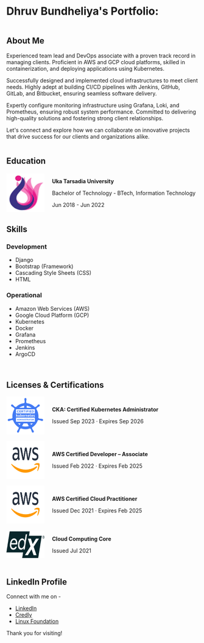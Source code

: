 # Dhruv Bundheliya's Portfolio:

<div style="display: flex; align-items: center;">
  
  <div>
    <h2>About Me</h2>
    <p>Experienced team lead and DevOps associate with a proven track record in managing clients. Proficient in AWS and GCP cloud platforms, skilled in containerization, and deploying applications using Kubernetes.</p>
    <p>Successfully designed and implemented cloud infrastructures to meet client needs. Highly adept at building CI/CD pipelines with Jenkins, GitHub, GitLab, and Bitbucket, ensuring seamless software delivery.</p>
    <p>Expertly configure monitoring infrastructure using Grafana, Loki, and Prometheus, ensuring robust system performance. Committed to delivering high-quality solutions and fostering strong client relationships.</p>
    <p>Let's connect and explore how we can collaborate on innovative projects that drive success for our clients and organizations alike.</p>
  </div>
</div>

## Education

<div style="display: flex; align-items: center;">
  <img src="images/university.jpeg" alt="Uka Tarsadia University" style="width: 100px; height: 100px; margin-right: 20px;">

  <div>
    <p><strong>Uka Tarsadia University</strong></p>
    <p>Bachelor of Technology - BTech, Information Technology</p>
    <p>Jun 2018 - Jun 2022</p>
  </div>
</div>

## Skills

### Development

- Django
- Bootstrap (Framework)
- Cascading Style Sheets (CSS)
- HTML

### Operational

- Amazon Web Services (AWS)
- Google Cloud Platform (GCP)
- Kubernetes
- Docker
- Grafana
- Prometheus
- Jenkins
- ArgoCD
<br>

## Licenses & Certifications

<div style="display: flex; align-items: center;">
  <img src="images/CKA.png" alt="CKA: Certified Kubernetes Administrator" style="width: 100px; height: 100px; margin-right: 20px;">
  
  <div>
    <p><strong>CKA: Certified Kubernetes Administrator</strong></p>
    <p>Issued Sep 2023 · Expires Sep 2026</p>
  </div>
</div>
<br>
<div style="display: flex; align-items: center;">
  <img src="images/AWS.png" alt="AWS Certified Developer – Associate" style="width: 100px; height: 100px; margin-right: 20px;">
  
  <div>
    <p><strong>AWS Certified Developer – Associate</strong></p>
    <p>Issued Feb 2022 · Expires Feb 2025</p>
  </div>
</div>
<br>
<div style="display: flex; align-items: center;">
  <img src="images/AWS.png" alt="AWS Certified Cloud Practitioner" style="width: 100px; height: 100px; margin-right: 20px;">
  
  <div>
    <p><strong>AWS Certified Cloud Practitioner</strong></p>
    <p>Issued Dec 2021 · Expires Feb 2025</p>
  </div>
</div>
<br>
<div style="display: flex; align-items: center;">
  <img src="images/edx.png" alt="Cloud Computing Core" style="width: 100px; height: 70px; margin-right: 20px;">
  
  <div>
    <p><strong>Cloud Computing Core</strong></p>
    <p>Issued Jul 2021</p>
  </div>
</div>
<br>

## LinkedIn Profile

Connect with me on -
- [LinkedIn](https://www.linkedin.com/in/dhruv-bundheliya-a50004287/)
- [Credly](https://www.credly.com/users/dhruv-bundheliya)
- [Linux Foundation](https://openprofile.dev/profile/dhruv.bundheliya)

Thank you for visiting!

